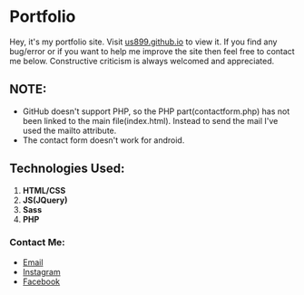 # Portfolio
Hey, it's my portfolio site. Visit [us899.github.io](https://us899.github.io) to view it. If you find any bug/error or if you want to help me improve the site then feel free to contact me below. Constructive criticism is always welcomed and appreciated.

## NOTE:
* GitHub doesn't support PHP, so the PHP part(contactform.php) has not been linked to the main file(index.html). Instead to send the mail I've used the mailto attribute.
* The contact form doesn't work for android.

## Technologies Used:
1. **HTML/CSS**
2. **JS(JQuery)**
3. **Sass**
4. **PHP**
### Contact Me:
* [Email](mailto:utsavsingh899@gmail.com)
* [Instagram](https://www.instagram.com/us_codes/)
* [Facebook](https://www.facebook.com/utsav.singh.581)
